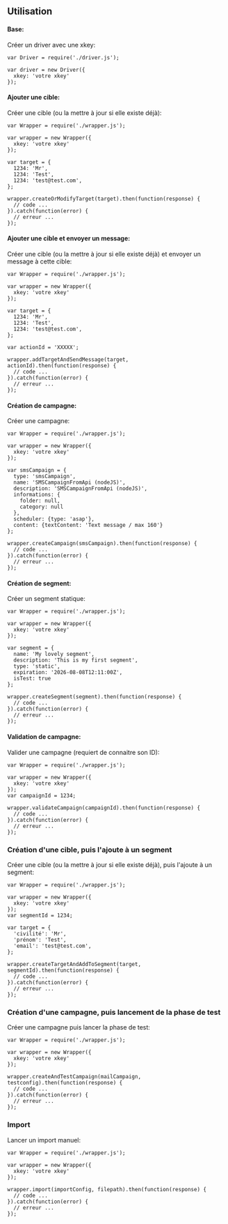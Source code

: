 Utilisation
--

#### Base:

Créer un driver avec une xkey:
```
var Driver = require('./driver.js');

var driver = new Driver({
  xkey: 'votre xkey'
});
```

#### Ajouter une cible:

Créer une cible (ou la mettre à jour si elle existe déjà):
```
var Wrapper = require('./wrapper.js');

var wrapper = new Wrapper({
  xkey: 'votre xkey'
});

var target = {
  1234: 'Mr',
  1234: 'Test',
  1234: 'test@test.com',
};

wrapper.createOrModifyTarget(target).then(function(response) {
  // code ...
}).catch(function(error) {
  // erreur ...
});
```

#### Ajouter une cible et envoyer un message:

Créer une cible (ou la mettre à jour si elle existe déjà) et envoyer un message à cette cible:
```
var Wrapper = require('./wrapper.js');

var wrapper = new Wrapper({
  xkey: 'votre xkey'
});

var target = {
  1234: 'Mr',
  1234: 'Test',
  1234: 'test@test.com',
};

var actionId = 'XXXXX';

wrapper.addTargetAndSendMessage(target, actionId).then(function(response) {
  // code ...
}).catch(function(error) {
  // erreur ...
});
```

#### Création de campagne:

Créer une campagne:
```
var Wrapper = require('./wrapper.js');

var wrapper = new Wrapper({
  xkey: 'votre xkey'
});

var smsCampaign = {
  type: 'smsCampaign',
  name: 'SMSCampaignFromApi (nodeJS)',
  description: 'SMSCampaignFromApi (nodeJS)',
  informations: {
    folder: null,
    category: null
  },
  scheduler: {type: 'asap'},
  content: {textContent: 'Text message / max 160'}
};

wrapper.createCampaign(smsCampaign).then(function(response) {
  // code ...
}).catch(function(error) {
  // erreur ...
});
```

#### Création de segment:

Créer un segment statique:
```
var Wrapper = require('./wrapper.js');

var wrapper = new Wrapper({
  xkey: 'votre xkey'
});

var segment = {
  name: 'My lovely segment',
  description: 'This is my first segment',
  type: 'static',
  expiration: '2026-08-08T12:11:00Z',
  isTest: true
};

wrapper.createSegment(segment).then(function(response) {
  // code ...
}).catch(function(error) {
  // erreur ...
});
```

#### Validation de campagne:

Valider une campagne (requiert de connaitre son ID):
```
var Wrapper = require('./wrapper.js');

var wrapper = new Wrapper({
  xkey: 'votre xkey'
});
var campaignId = 1234;

wrapper.validateCampaign(campaignId).then(function(response) {
  // code ...
}).catch(function(error) {
  // erreur ...
});
```

### Création d'une cible, puis l'ajoute à un segment

Créer une cible (ou la mettre à jour si elle existe déjà), puis l'ajoute à un segment:
```
var Wrapper = require('./wrapper.js');

var wrapper = new Wrapper({
  xkey: 'votre xkey'
});
var segmentId = 1234;

var target = {
  'civilité': 'Mr',
  'prénom': 'Test',
  'email': 'test@test.com',
};

wrapper.createTargetAndAddToSegment(target, segmentId).then(function(response) {
  // code ...
}).catch(function(error) {
  // erreur ...
});
```

### Création d'une campagne, puis lancement de la phase de test

Créer une campagne puis lancer la phase de test:
```
var Wrapper = require('./wrapper.js');

var wrapper = new Wrapper({
  xkey: 'votre xkey'
});

wrapper.createAndTestCampaign(mailCampaign, testconfig).then(function(response) {
  // code ...
}).catch(function(error) {
  // erreur ...
});
```

### Import

Lancer un import manuel:
```
var Wrapper = require('./wrapper.js');

var wrapper = new Wrapper({
  xkey: 'votre xkey'
});

wrapper.import(importConfig, filepath).then(function(response) {
  // code ...
}).catch(function(error) {
  // erreur ...
});
```
